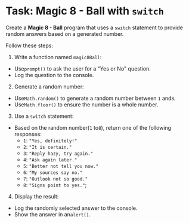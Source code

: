 #  Task: Magic 8 - Ball with `switch` 

Create a **Magic 8 - Ball** program that uses a `switch` statement to provide random answers based on a generated number.

Follow these steps:

1. Write a function named `magic8Ball`:
- Use`prompt()` to ask the user for a "Yes or No" question.
- Log the question to the console.

2. Generate a random number:
- Use`Math.random()` to generate a random number between `1` and`8`.
- Use`Math.floor()` to ensure the number is a whole number.

3. Use a `switch` statement:
- Based on the random number(`1` to`8`), return one of the following responses:
  - `1`: `"Yes, definitely!"`
  - `2`: `"It is certain."`
  - `3`: `"Reply hazy, try again."`
  - `4`: `"Ask again later."`
  - `5`: `"Better not tell you now."`
  - `6`: `"My sources say no."`
  - `7`: `"Outlook not so good."`
  - `8`: `"Signs point to yes."`;

4. Display the result:
- Log the randomly selected answer to the console.
- Show the answer in an`alert()`.